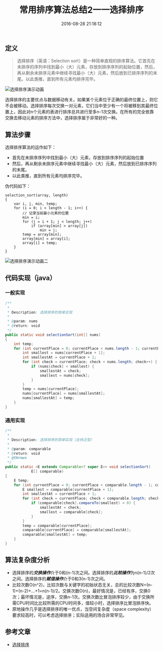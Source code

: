 ﻿---
title: 常用排序算法总结2一一选择排序
date: 2016-08-28 21:18:12
tags: [sort, algorithm]
toc: true
categories: 算法
---

## 定义

> 选择排序（英语：Selection sort）是一种简单直观的排序算法。它首先在未排序的序列中找到最小（大）元素，存放到排序序列的起始位置，然后，再从剩余未排序元素中继续寻找最小（大）元素，然后放到已排序序列的末尾。以此类推，直到所有元素均排序完毕。

![选择排序演示动画](http://img.blog.csdn.net/20160829211330824)

<!--more-->

选择排序的主要优点与数据移动有关。如果某个元素位于正确的最终位置上，则它不会被移动。选择排序每次交换一对元素，它们当中至少有一个将被移到其最终位置上，因此对n个元素的表进行排序总共进行至多n-1次交换。在所有的完全依靠交换去移动元素的排序方法中，选择排序属于非常好的一种。

## 算法步骤

选择排序算法的运作如下：

- 首先在未排序序列中找到最小（大）元素，存放到排序序列的起始位置
- 然后，再从剩余未排序元素中继续寻找最小（大）元素，然后放到已排序序列的末尾。
- 以此类推，直到所有元素均排序完毕。

伪代码如下：

```
selection_sort(array, length)
{
    var i, j, min, temp;
    for (i = 0; i < length - 1; i++) {
		// 记录当前最小元素的位置
        min = i;
        for (j = i + 1; j < length; j++)
            if (array[min] > array[j])
                min = j;
        temp = array[min];
        array[min] = array[i];
        array[i] = temp;
    }
}
```

![选择排序演示动画二](http://img.blog.csdn.net/20160829211403730)

## 代码实现（java）

### 一般实现

``` java
/**
 *
 * Description: 选择排序的简单实现
 *
 * @param: nums
 * @return: void
 */
public static void selectionSort(int[] nums)
{
    int temp;
    for (int currentPlace = 0; currentPlace < nums.length - 1; currentPlace++) {
        int smallest = nums[currentPlace + 1];
        int smallestAt = currentPlace + 1;
        for (int check = currentPlace; check < nums.length; check++) {
            if (nums[check] < smallest) {
                smallestAt = check;
                smallest = nums[check];
            }
        }
        temp = nums[currentPlace];
        nums[currentPlace] = nums[smallestAt];
        nums[smallestAt] = temp;
    }
}
```

### 通用实现

``` java
/**
 *
 * Description: 选择排序的简单实现（支持泛型）
 *
 * @param: comparable
 * @return: void
 * @throws
 */
public static <E extends Comparable<? super E>> void selectionSort(
            E[] comparable)
{
    E temp;
    for (int currentPlace = 0; currentPlace < comparable.length - 1; currentPlace++) {
        E smallest = comparable[currentPlace + 1];
        int smallestAt = currentPlace + 1;
        for (int check = currentPlace; check < comparable.length; check++) {
            if (comparable[check].compareTo(smallest) < 0) {
                smallestAt = check;
                smallest = comparable[check];
            }
        }
        temp = comparable[currentPlace];
        comparable[currentPlace] = comparable[smallestAt];
        comparable[smallestAt] = temp;
    }
}
```

## 算法复杂度分析

- 选择排序的***交换操作***介于0和(n-1)次之间。选择排序的***比较操作***为n(n-1)/2次之间。选择排序的***赋值操作***介于0和3(n-1)次之间。
- 比较次数O(n^2)，比较次数与关键字的初始状态无关，总的比较次数N=(n-1)+(n-2)+…+1=n(n-1)/2。交换次数O(n)，最好情况是，已经有序，交换0次；最坏情况是，逆序，交换n-1次。交换次数比冒泡排序较少，由于交换所需CPU时间比比较所需的CPU时间多，值较小时，选择排序比冒泡排序快。
- 原地操作几乎是选择排序的唯一优点，当空间复杂度（space complexity）要求较高时，可以考虑选择排序；实际适用的场合非常罕见。

## 参考文章

- [选择排序](https://wikipedia.org/wiki/%E9%80%89%E6%8B%A9%E6%8E%92%E5%BA%8F)